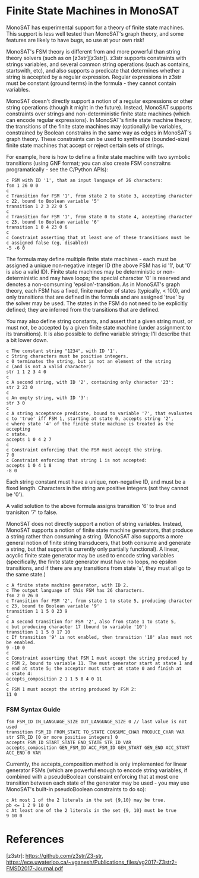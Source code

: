 # Finite State Machines in MonoSAT
MonoSAT has experimental support for a theory of finite state machines.
This support is less well tested than MonoSAT's graph theory,
and some features are likely to have bugs, so use at your own risk!

MonoSAT's FSM theory is different from and more powerful than
string theory solvers (such as on [z3str][z3str]).
z3str supports constraints with strings variables, and several
common string operations (such as contains, startswith, etc),
and also supports a predicate that determines whether a string
is accepted by a regular expression. Regular expressions in z3str
must be constant (ground terms) in the formula - they cannot contain
variables.

MonoSAT doesn't directly support a notion of a regular expressions
or other string operations (though it might in the future).
Instead, MonoSAT supports constraints over strings and non-deterministic
finite state machines (which can encode regular expressions).
In MonoSAT's finite state machine theory, the transitions of the finite
state machines may (optionally) be variables, constrained by Boolean
constrains in the same way as edges in MonoSAT's graph theory.
These constraints can be used to synthesize (bounded-size) finite state
machines that accept or reject certain sets of strings.

For example, here is how to define a finite state machine with two symbolic
transitions (using GNF format; you can also create FSM constraitns
programatically - see the C/Python APIs):

```
c FSM with ID '1', that an input language of 26 characters:
fsm 1 26 0 0
c
c Transition for FSM '1', from state 2 to state 3, accepting character
c 22, bound to Boolean variable '5'
transition 1 2 3 22 0 5
c
c Transition for FSM '1', from state 0 to state 4, accepting character
c 23, bound to Boolean variable '6'
transition 1 0 4 23 0 6
c
c Constraint asserting that at least one of these transitions must be
c assigned false (eg, disabled)
-5 -6 0
```

The formula may define multiple finite state machines - each must be
assigned a unique non-negative integer ID (the above FSM has id '1', but
'0' is also a valid ID).
Finite state machines may be deterministic or non-deterministic and may
have loops;
the special character '0' is reserved and denotes a non-comsuming
'epsilon'-transition. As in MonoSAT's graph theory, each FSM has a
fixed, finite number of states (typically, < 100), and only transitions
that are defined in the formula and are assigned 'true' by the solver
may be used. The states in the FSM do not need to be explicitly defined;
they are inferred from the transitions that are defined.

You may also define string constants, and assert that a given string
must, or must not, be accepted by a given finite state machine (under
assignment to its transitions). It is also possible to define variable
strings; I'll describe that a bit lower down.

```
c The constant string "1234", with ID '1'.
c String characters must be positive integers.
c 0 terminates the string, but is not an element of the string
c (and is not a valid character)
str 1 1 2 3 4 0
c
c A second string, with ID '2', containing only character '23':
str 2 23 0
c
c An empty string, with ID '3':
str 3 0
c
c A string acceptance predicate, bound to variable '7', that evaluates
c to 'true' iff FSM 1, starting at state 0, accepts string '2',
c where state '4' of the finite state machine is treated as the accepting
c state.
accepts 1 0 4 2 7
c
c Constraint enforcing that the FSM must accept the string.
7 0
c Constraint enforcing that string 1 is not accepted:
accepts 1 0 4 1 8
-8 0
```

Each string constant must have a unique, non-negative ID, and must be a fixed
length. Characters in the string are positive integers (sot they cannot
be '0').

A valid solution to the above formula assigns transition '6' to
true and tranisiton '7' to false.

MonoSAT does not directly support a notion of string variables.
Instead, MonoSAT supports a notion of finite state machine generators,
that produce a string rather than consuming a string.
(MonoSAT also supports a more general notion of finite string
transducers, that both consume and generate a string, but that support
is currently only partially functional).
A linear, acyclic finite state generator may be used to encode string
variables
(specifically, the finite state generator must have no loops, no
epsilon transitions, and if there are any transitions from state 's',
they must all go to the same state.)


```
c A finite state machine generator, with ID 2.
c The output language of this FSM has 26 characters.
fsm 2 0 26 0
c Transition for FSM '2', from state 1 to state 5, producing character
c 23, bound to Boolean variable '9'
transition 1 1 5 0 23 9
c
c A second transition for FSM '2', also from state 1 to state 5,
c but producing character 17 (bound to variable '10')
transition 1 1 5 0 17 10
c If transition '9' is not enabled, then transition '10' also must not be enabled.
9 -10 0
c
c Constraint asserting that FSM 1 must accept the string produced by
c FSM 2, bound to variable 11. The must generator start at state 1 and
c end at state 5; the acceptor must start at state 0 and finish at
c state 4:
accepts_composition 2 1 1 5 0 4 0 11
c
c FSM 1 must accept the string produced by FSM 2:
11 0
```

### FSM Syntax Guide

```
fsm FSM_ID IN_LANGUAGE_SIZE OUT_LANGUAGE_SIZE 0 // last value is not used
transition FSM_ID FROM_STATE TO_STATE CONSUME_CHAR PRODUCE_CHAR VAR
str STR_ID [0 or more positive integers] 0
accepts FSM_ID START_STATE END_STATE STR_ID VAR
accepts_composition GEN_FSM_ID ACC_FSM_ID GEN_START GEN_END ACC_START ACC_END 0 VAR
```

Currently, the accepts_composition method is only implemented for linear
generator FSMs (which are powerful enough to encode string variables,
if combined with a pseudoBoolean constraint enforcing that at most one
transition between each state of the generator may be used - you may use
MonoSAT's built-in pseudoBoolean constraints to do so):

```
c At most 1 of the 2 literals in the set {9,10} may be true.
pb <= 1 2 9 10 0
c At least one of the 2 literals in the set {9, 10} must be true
9 10 0
```


# References
[z3str]: https://github.com/z3str/Z3-str, https://ece.uwaterloo.ca/~vganesh/Publications_files/vg2017-Z3str2-FMSD2017-Journal.pdf
